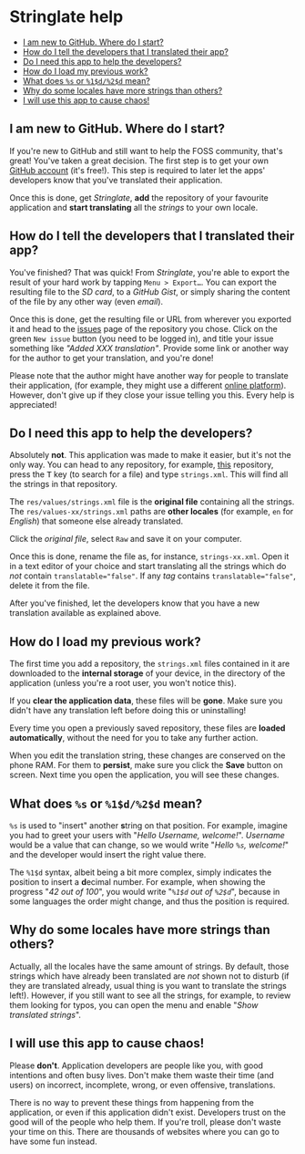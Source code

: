 # Stringlate help
- [I am new to GitHub. Where do I start?](#im-new)
- [How do I tell the developers that I translated their app?](#how-to-let-know)
- [Do I need this app to help the developers?](#is-app-required)
- [How do I load my previous work?](#load-progress)
- [What does `%s` or `%1$d/%2$d` mean?](#string-symbols)
- [Why do some locales have more strings than others?](#locale-missing-strings)
- [I will use this app to cause chaos!](#chaos)

## I am new to GitHub. Where do I start? <a name="im-new"></a>
If you're new to GitHub and still want to help the FOSS community, that's
great! You've taken a great decision. The first step is to get your own
[GitHub account](https://github.com/join) (it's free!). This step is required
to later let the apps' developers know that you've translated their application.

Once this is done, get *Stringlate*, **add** the repository of your favourite
application and **start translating** all the *strings* to your own locale.

## How do I tell the developers that I translated their app? <a name="how-to-let-know"></a>
You've finished? That was quick! From *Stringlate*, you're able to export
the result of your hard work by tapping `Menu > Export…`. You can export
the resulting file to the *SD card*, to a *GitHub Gist*, or simply sharing
the content of the file by any other way (even *email*).

Once this is done, get the resulting file or URL from wherever you exported it
and head to the [issues](https://github.com/LonamiWebs/Stringlate/issues) page
of the repository you chose. Click on the green `New issue` button (you need
to be logged in), and title your issue something like *"Added XXX translation"*.
Provide some link or another way for the author to get your translation, and
you're done!

Please note that the author might have another way for people to translate
their application, (for example, they might use a different
[online platform](https://www.transifex.com/)). However, don't give up if
they close your issue telling you this. Every help is appreciated!

## Do I need this app to help the developers? <a name="is-app-required"></a>
Absolutely **not**. This application was made to make it easier, but it's not
the only way. You can head to any repository, for example,
[this](https://github.com/LonamiWebs/Stringlate) repository, press the
<kbd>T</kbd> key (to search for a file) and type `strings.xml`. This will find
all the strings in that repository.

The `res/values/strings.xml` file is the **original file** containing all the
strings. The `res/values-xx/strings.xml` paths are **other locales** (for
example, `en` for *English*) that someone else already translated.

Click the *original file*, select `Raw` and save it on your computer.

Once this is done, rename the file as, for instance, `strings-xx.xml`.
Open it in a text editor of your choice and start translating all the
strings which do *not* contain `translatable="false"`. If any *tag* contains
`translatable="false"`, delete it from the file.

After you've finished, let the developers know that you have a new translation
available as explained above.

## How do I load my previous work? <a name="load-progress"></a>
The first time you add a repository, the `strings.xml` files contained in
it are downloaded to the **internal storage** of your device, in the directory
of the application (unless you're a root user, you won't notice this).

If you **clear the application data**, these files will be **gone**. Make sure you
didn't have any translation left before doing this or uninstalling!

Every time you open a previously saved repository, these files are **loaded
automatically**, without the need for you to take any further action.

When you edit the translation string, these changes are conserved on the phone
RAM. For them to **persist**, make sure you click the **Save** button on screen.
Next time you open the application, you will see these changes.

## What does `%s` or `%1$d/%2$d` mean? <a name="string-symbols"></a>
`%s` is used to "insert" another **s**tring on that position. For example,
imagine you had to greet your users with "*Hello Username, welcome!*".
*Username* would be a value that can change, so we would write
"*Hello `%s`, welcome!*" and the developer would insert the right value there.

The `%1$d` syntax, albeit being a bit more complex, simply indicates the
position to insert a **d**ecimal number. For example, when showing the progress
"*42 out of 100*", you would write "*`%1$d` out of `%2$d`*", because in some
languages the order might change, and thus the position is required.

## Why do some locales have more strings than others? <a name="locale-missing-strings"></a>
Actually, all the locales have the same amount of strings. By default,
those strings which have already been translated are *not* shown not to
disturb (if they are translated already, usual thing is you want to translate
the strings left!). However, if you still want to see all the strings, for
example, to review them looking for typos, you can open the menu and enable
"*Show translated strings*".

## I will use this app to cause chaos! <a name="chaos"></a>
Please **don't**. Application developers are people like you, with good
intentions and often busy lives. Don't make them waste their time (and users)
on incorrect, incomplete, wrong, or even offensive, translations.

There is no way to prevent these things from happening from the application,
or even if this application didn't exist. Developers trust on the good will
of the people who help them. If you're troll, please don't waste your time
on this. There are thousands of websites where you can go to have some fun
instead.
